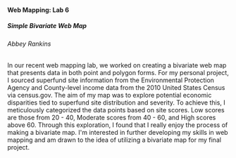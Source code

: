 #### **Web Mapping: Lab 6**
##### Simple Bivariate Web Map

###### Abbey Rankins

In our recent web mapping lab, we worked on creating a bivariate web map that presents data in both point and polygon forms. For my personal project, I sourced superfund site information from the Environmental Protection Agency and County-level income data from the 2010 United States Census via census.gov. The aim of my map was to explore potential economic disparities tied to superfund site distribution and severity. To achieve this, I meticulously categorized the data points based on site scores. Low scores are those from 20 - 40, Moderate scores from 40 - 60, and High scores above 60. Through this exploration, I found that I really enjoy the process of making a bivariate map. I'm interested in further developing my skills in web mapping and am drawn to the idea of utilizing a bivariate map for my final project.